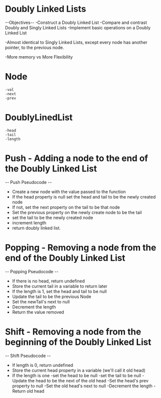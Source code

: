 # Doubly Linked Lists

--Objectives--
-Construct a Doubly Linked List
-Compare and contrast Doubly and Singly Linked Lists
-Implement basic operations on a Doubly Linked List

-Almost identical to Singly Linked Lists, except every node has another pointer, to the previous node.

-More memory vs More Flexibility

# Node

    -val
    -next
    -prev

# DoublyLinedList

    -head
    -tail
    -length

# Push - Adding a node to the end of the Doubly Linked List

-- Push Pseudocode --

-   Create a new node with the value passed to the function
-   If the head property is null set the head and tail to be the newly created node
-   If not, set the next property on the tail to be that node
-   Set the previous property on the newly create node to be the tail
-   set the tail to be the newly created node
-   increment length
-   return doubly linked list.

# Popping - Removing a node from the end of the Doubly Linked List

-- Popping Pseudocode --

-   If there is no head, return undefined
-   Store the current tail in a variable to return later
-   If the length is 1, set the head and tail to be null
-   Update the tail to be the previous Node
-   Set the newTail's next to null
-   Decrement the length
-   Return the value removed

# Shift - Removing a node from the beginning of the Doubly Linked List

-- Shift Pseudocode --

-   If length is 0, return undefined
-   Store the current head property in a variable (we'll call it old head)
-   If the length is one
    -set the head to be null
    -set the tail to be null
    -Update the head to be the next of the old head
    -Set the head's prev property to null
    -Set the old head's next to null
    -Decrement the length
    -Return old head
